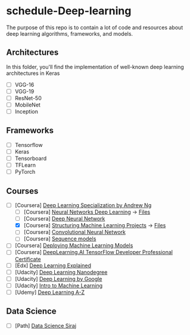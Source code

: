 # schedule-Deep-learning

The purpose of this repo is to contain a lot of code and resources about deep learning algorithms, frameworks, and models.

## Architectures
In this folder, you'll find the implementation of well-known deep learning architectures in Keras

- [ ] VGG-16
- [ ] VGG-19
- [ ] ResNet-50
- [ ] MobileNet
- [ ] Inception

## Frameworks

- [ ] Tensorflow
- [ ] Keras
- [ ] Tensorboard
- [ ] TFLearn
- [ ] PyTorch

## Courses

- [ ] [Coursera] [Deep Learning Specialization by Andrew Ng](https://www.coursera.org/specializations/deep-learning)
  - [ ] [Coursera] [Neural Networks Deep Learning](https://www.coursera.org/learn/neural-networks-deep-learning?specialization=deep-learning) -> [Files](https://github.com/dsperax/schedule-Deep-learning/tree/main/courses/Neural%20Network%20and%20Deep%20Learning)
  - [ ] [Coursera] [Deep Neural Network](https://www.coursera.org/learn/deep-neural-network?specialization=deep-learning)
  - [x] [Coursera] [Structuring Machine Learning Projects](https://www.coursera.org/learn/machine-learning-projects?specialization=deep-learning) -> [Files](https://github.com/dsperax/schedule-Deep-learning/tree/main/courses/Structure%20ML%20Projects)
  - [ ] [Coursera] [Convolutional Neural Network](https://www.coursera.org/learn/convolutional-neural-networks?specialization=deep-learning)
  - [ ] [Coursera] [Sequence models](https://www.coursera.org/learn/nlp-sequence-models?specialization=deep-learning)
- [ ] [Coursera] [Deploying Machine Learning Models](https://www.coursera.org/learn/deploying-machine-learning-models?authMode=login)
- [ ] [Coursera] [DeepLearning.AI TensorFlow Developer Professional Certificate](https://www.coursera.org/professional-certificates/tensorflow-in-practice)
- [ ] [Edx] [Deep Learning Explained](https://www.edx.org/course/deep-learning-explained-2)
- [ ] [Udacity] [Deep Learning Nanodegree](https://www.udacity.com/course/deep-learning-nanodegree--nd101)
- [ ] [Udacity] [Deep Learning by Google](https://www.udacity.com/course/intro-to-tensorflow-for-deep-learning--ud187)
- [ ] [Udacity] [Intro to Machine Learning](https://www.udacity.com/course/intro-to-machine-learning--ud120)
- [ ] [Udemy] [Deep Learning A-Z](https://www.udemy.com/course/deeplearning/)

## Data Science

- [ ] [Path] [Data Science Siraj](https://github.com/llSourcell/Learn_Data_Science_in_3_Months)

